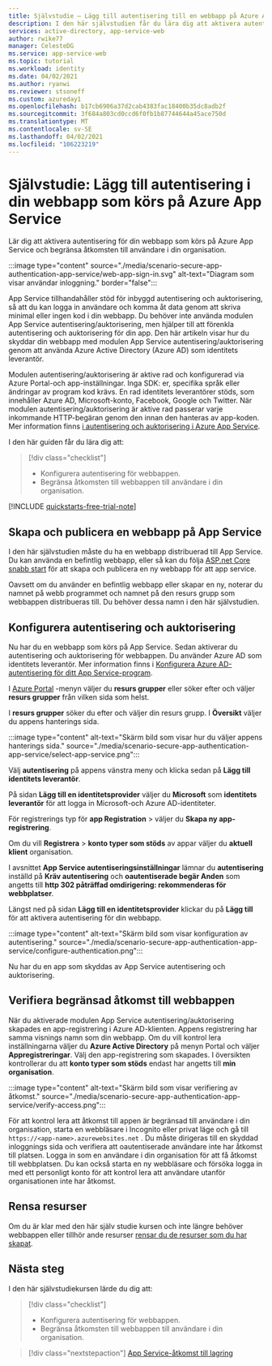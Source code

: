 ```yaml
---
title: Självstudie – Lägg till autentisering till en webbapp på Azure App Service | Azure
description: I den här självstudien får du lära dig att aktivera autentisering och auktorisering för en webbapp som körs på Azure App Service. Begränsa åtkomsten till webbappen till användare i din organisation.
services: active-directory, app-service-web
author: rwike77
manager: CelesteDG
ms.service: app-service-web
ms.topic: tutorial
ms.workload: identity
ms.date: 04/02/2021
ms.author: ryanwi
ms.reviewer: stsoneff
ms.custom: azureday1
ms.openlocfilehash: b17cb6906a37d2cab4383fac18400b35dc8adb2f
ms.sourcegitcommit: 3f684a803cd0ccd6f0fb1b87744644a45ace750d
ms.translationtype: MT
ms.contentlocale: sv-SE
ms.lasthandoff: 04/02/2021
ms.locfileid: "106223219"
---
```

# <a name="tutorial-add-authentication-to-your-web-app-running-on-azure-app-service"></a>Självstudie: Lägg till autentisering i din webbapp som körs på Azure App Service

Lär dig att aktivera autentisering för din webbapp som körs på Azure App Service och begränsa åtkomsten till användare i din organisation.

:::image type="content" source="./media/scenario-secure-app-authentication-app-service/web-app-sign-in.svg" alt-text="Diagram som visar användar inloggning." border="false":::

App Service tillhandahåller stöd för inbyggd autentisering och auktorisering, så att du kan logga in användare och komma åt data genom att skriva minimal eller ingen kod i din webbapp. Du behöver inte använda modulen App Service autentisering/auktorisering, men hjälper till att förenkla autentisering och auktorisering för din app. Den här artikeln visar hur du skyddar din webbapp med modulen App Service autentisering/auktorisering genom att använda Azure Active Directory (Azure AD) som identitets leverantör.

Modulen autentisering/auktorisering är aktive rad och konfigurerad via Azure Portal-och app-inställningar. Inga SDK: er, specifika språk eller ändringar av program kod krävs. En rad identitets leverantörer stöds, som innehåller Azure AD, Microsoft-konto, Facebook, Google och Twitter. När modulen autentisering/auktorisering är aktive rad passerar varje inkommande HTTP-begäran genom den innan den hanteras av app-koden. Mer information finns [i autentisering och auktorisering i Azure App Service](overview-authentication-authorization.md).

I den här guiden får du lära dig att:

> [!div class="checklist"]
>
> * Konfigurera autentisering för webbappen.
> * Begränsa åtkomsten till webbappen till användare i din organisation.

[!INCLUDE [quickstarts-free-trial-note](../../includes/quickstarts-free-trial-note.md)]

## <a name="create-and-publish-a-web-app-on-app-service"></a>Skapa och publicera en webbapp på App Service

I den här självstudien måste du ha en webbapp distribuerad till App Service. Du kan använda en befintlig webbapp, eller så kan du följa [ASP.net Core snabb start](quickstart-dotnetcore.md) för att skapa och publicera en ny webbapp för att app service.

Oavsett om du använder en befintlig webbapp eller skapar en ny, noterar du namnet på webb programmet och namnet på den resurs grupp som webbappen distribueras till. Du behöver dessa namn i den här självstudien. 

## <a name="configure-authentication-and-authorization"></a>Konfigurera autentisering och auktorisering

Nu har du en webbapp som körs på App Service. Sedan aktiverar du autentisering och auktorisering för webbappen. Du använder Azure AD som identitets leverantör. Mer information finns i [Konfigurera Azure AD-autentisering för ditt App Service-program](configure-authentication-provider-aad.md).

I [Azure Portal](https://portal.azure.com) -menyn väljer du **resurs grupper** eller söker efter och väljer **resurs grupper** från vilken sida som helst.

I **resurs grupper** söker du efter och väljer din resurs grupp. I **Översikt** väljer du appens hanterings sida.

:::image type="content" alt-text="Skärm bild som visar hur du väljer appens hanterings sida." source="./media/scenario-secure-app-authentication-app-service/select-app-service.png":::

Välj **autentisering** på appens vänstra meny och klicka sedan på **Lägg till identitets leverantör**.

På sidan **Lägg till en identitetsprovider** väljer du **Microsoft** som **identitets leverantör** för att logga in Microsoft-och Azure AD-identiteter.

För registrerings typ för **app Registration**  >  väljer du **Skapa ny app-registrering**.

Om du vill **Registrera**  >  **konto typer som stöds** av appar väljer du **aktuell klient** organisation.

I avsnittet **App Service autentiseringsinställningar** lämnar du **autentisering** inställd på **Kräv autentisering** och **oautentiserade begär Anden** som angetts till **http 302 påträffad omdirigering: rekommenderas för webbplatser**.

Längst ned på sidan **Lägg till en identitetsprovider** klickar du på **Lägg till** för att aktivera autentisering för din webbapp.

:::image type="content" alt-text="Skärm bild som visar konfiguration av autentisering." source="./media/scenario-secure-app-authentication-app-service/configure-authentication.png":::

Nu har du en app som skyddas av App Service autentisering och auktorisering.

## <a name="verify-limited-access-to-the-web-app"></a>Verifiera begränsad åtkomst till webbappen

När du aktiverade modulen App Service autentisering/auktorisering skapades en app-registrering i Azure AD-klienten. Appens registrering har samma visnings namn som din webbapp. Om du vill kontrol lera inställningarna väljer du **Azure Active Directory** på menyn Portal och väljer **Appregistreringar**. Välj den app-registrering som skapades. I översikten kontrollerar du att **konto typer som stöds** endast har angetts till **min organisation**.

:::image type="content" alt-text="Skärm bild som visar verifiering av åtkomst." source="./media/scenario-secure-app-authentication-app-service/verify-access.png":::

För att kontrol lera att åtkomst till appen är begränsad till användare i din organisation, starta en webbläsare i Incognito eller privat läge och gå till `https://<app-name>.azurewebsites.net` . Du måste dirigeras till en skyddad inloggnings sida och verifiera att oautentiserade användare inte har åtkomst till platsen. Logga in som en användare i din organisation för att få åtkomst till webbplatsen. Du kan också starta en ny webbläsare och försöka logga in med ett personligt konto för att kontrol lera att användare utanför organisationen inte har åtkomst.

## <a name="clean-up-resources"></a>Rensa resurser

Om du är klar med den här själv studie kursen och inte längre behöver webbappen eller tillhör ande resurser [rensar du de resurser som du har skapat](scenario-secure-app-clean-up-resources.md).

## <a name="next-steps"></a>Nästa steg

I den här självstudiekursen lärde du dig att:

> [!div class="checklist"]
>
> * Konfigurera autentisering för webbappen.
> * Begränsa åtkomsten till webbappen till användare i din organisation.

> [!div class="nextstepaction"]
> [App Service-åtkomst till lagring](scenario-secure-app-access-storage.md)
